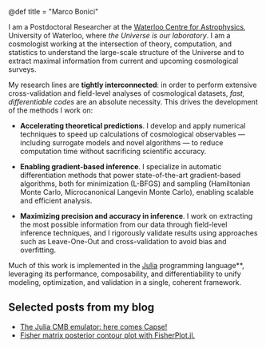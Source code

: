 @def title = "Marco Bonici"

I am a Postdoctoral Researcher at the [Waterloo Centre for Astrophysics](https://uwaterloo.ca/astrophysics-centre/), University of Waterloo, where *the Universe is our laboratory*.
I am a cosmologist working at the intersection of theory, computation, and statistics to understand the large-scale structure of the Universe and to extract maximal information from current and upcoming cosmological surveys.

My research lines are **tightly interconnected**: in order to perform extensive cross-validation and field-level analyses of cosmological datasets, *fast, differentiable codes* are an absolute necessity. This drives the development of the methods I work on:

- **Accelerating theoretical predictions**. I develop and apply numerical techniques to speed up calculations of cosmological observables — including surrogate models and novel algorithms — to reduce computation time without sacrificing scientific accuracy.

- **Enabling gradient-based inference**. I specialize in automatic differentiation methods that power state-of-the-art gradient-based algorithms, both for minimization (L-BFGS) and sampling (Hamiltonian Monte Carlo, Microcanonical Langevin Monte Carlo), enabling scalable and efficient analysis.

- **Maximizing precision and accuracy in inference**. I work on extracting the most possible information from our data through field-level inference techniques, and I rigorously validate results using approaches such as Leave-One-Out and cross-validation to avoid bias and overfitting.

Much of this work is implemented in the [Julia](https://docs.julialang.org/en/v1/) programming language**, leveraging its performance, composability, and differentiability to unify modeling, optimization, and validation in a single, coherent framework.

## Selected posts from my blog

* [The Julia CMB emulator: here comes Capse!](/blog/capse)
* [Fisher matrix posterior contour plot with FisherPlot.jl.](/blog/fisher-plot)
